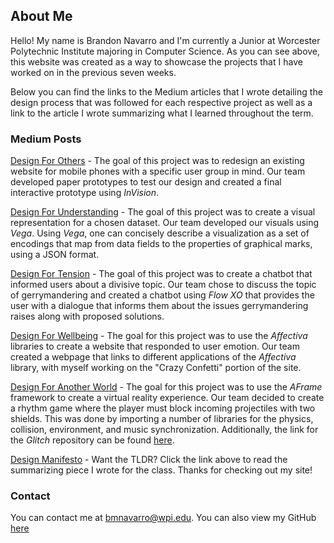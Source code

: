 ## About Me

Hello! My name is Brandon Navarro and I'm currently a Junior at Worcester Polytechnic Institute majoring in Computer Science. As you can see above, this website was created as a way to showcase the projects that I have worked on in the previous seven weeks.

Below you can find the links to the Medium articles that I wrote detailing the design process that was followed for each respective project as well as a link to the article I wrote summarizing what I learned throughout the term.

### Medium Posts

[Design For Others](https://medium.com/@benemrick/group-1-design-for-others-998326e8287d) - 
  The goal of this project was to redesign an existing website for mobile phones with a specific user group in mind. Our team developed paper prototypes to test our design and created a final interactive prototype using _InVision_. 

[Design For Understanding](https://medium.com/@brandon.m.navarro/design-for-understanding-3ce5180c100e) - 
  The goal of this project was to create a visual representation for a chosen dataset. Our team developed our visuals using _Vega_. Using _Vega_, one can concisely describe a visualization as a set of encodings that map from data fields to the properties of graphical marks, using a JSON format.
  
[Design For Tension](https://medium.com/@brandon.m.navarro/design-for-tension-f5271f7203bf) - 
  The goal of this project was to create a chatbot that informed users about a divisive topic. Our team chose to discuss the topic of gerrymandering and created a chatbot using _Flow XO_ that provides the user with a dialogue that informs them about the issues gerrymandering raises along with proposed solutions.
  
[Design For Wellbeing](https://medium.com/@brandon.m.navarro/design-for-wellbeing-179f9d2e348c) - 
  The goal for this project was to use the _Affectiva_ libraries to create a website that responded to user emotion. Our team created a webpage that links to different applications of the _Affectiva_ library, with myself working on the "Crazy Confetti" portion of the site.

[Design For Another World](https://medium.com/@zachberry_90708/design-for-another-world-a632987b95f3) -
  The goal for this project was to use the _AFrame_ framework to create a virtual reality experience. Our team decided to create a rhythm game where the player must block incoming projectiles with two shields. This was done by importing a number of libraries for the physics, collision, environment, and music synchronization. Additionally, the link for the _Glitch_ repository can be found [here](https://glitch.com/edit/#!/magma-music).
  
[Design Manifesto](https://medium.com/@brandon.m.navarro/design-manifesto-for-cs-3041-6ae73e8ae714) -
  Want the TLDR? Click the link above to read the summarizing piece I wrote for the class. Thanks for checking out my site!

### Contact

You can contact me at bmnavarro@wpi.edu.
You can also view my GitHub [here](https://github.com/brandon-m-navarro)
